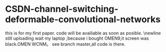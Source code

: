 # CSDN-channel-switching-deformable-convolutional-networks
this is for my first paper.
code will be availiable as soon as posible. \newline 
still uploading wait my laptop ;because i bought OMEN9,it screen was black.OMEN WCNM。
see branch master,all code is there.
